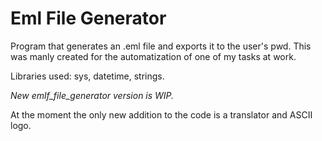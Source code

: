# Eml File Generator

Program that generates an .eml file and exports it to the user's pwd. This was manly created for the automatization of one of my tasks at work. 

Libraries used: sys, datetime, strings. 

*New emlf_file_generator version is WIP.*

At the moment the only new addition to the code is a translator and ASCII logo. 
